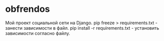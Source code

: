 # obfrendos
Мой проект социальной сети на Django.
pip freeze > requirements.txt - занести зависимости в файл.
pip install -r requirements.txt - установить зависимости согласно файлу.

